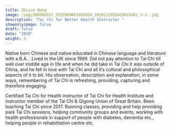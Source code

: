 ```yaml
---
title: Zhijun Wang
image: /img/288986557_5522869651065024_2429112935425615481_n-1-.jpg
description: "Tai Chi for Better Health Instructor "
showonlyimage: false
draft: false
date: "2020"
weight: 2
---
```



<!--StartFragment-->

Native born Chinese and native educated in Chinese language and literature with a B.A. . Lived in the UK since 1989. Did not pay attention to Tai Chi till well over middle age in life and when he did take in Tai Chi it was outside of China, and he fell in love with Tai Chi and all it’s cultural and philosophical aspects of it to bit. His observation, description and explanation, in some ways, remembering of Tai Chi is refreshing, providing, capturing and therefore engaging.

Certified Tai Chi for Health instructor of Tai Chi for Health Institute and instructor member of the Tai Chi & Qigong Union of Great Britain. Been teaching Tai Chi since 2017. Running classes, providing and help providing park Tai Chi sessions, helping community groups and events, working with health professionals in support of people with diabetes, dementia etc., helping people in rehabilitation centre etc.    

<!--EndFragment-->